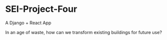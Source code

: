 # SEI-Project-Four
A Django + React App

In an age of waste, how can we transform existing buildings for future use? 
